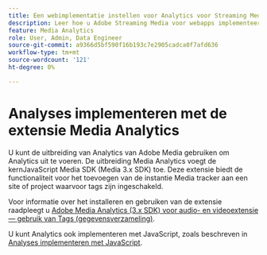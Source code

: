```yaml
---
title: Een webimplementatie instellen voor Analytics voor Streaming Media
description: Leer hoe u Adobe Streaming Media voor webapps implementeert.
feature: Media Analytics
role: User, Admin, Data Engineer
source-git-commit: a9366d5bf590f16b193c7e2905cadca0f7afd636
workflow-type: tm+mt
source-wordcount: '121'
ht-degree: 0%

---
```


# Analyses implementeren met de extensie Media Analytics

U kunt de uitbreiding van Analytics van Adobe Media gebruiken om Analytics uit te voeren. De uitbreiding Media Analytics voegt de kernJavaScript Media SDK (Media 3.x SDK) toe. Deze extensie biedt de functionaliteit voor het toevoegen van de instantie Media tracker aan een site of project waarvoor tags zijn ingeschakeld.

Voor informatie over het installeren en gebruiken van de extensie raadpleegt u [Adobe Media Analytics (3.x SDK) voor audio- en videoextensie — gebruik van Tags (gegevensverzameling)](https://experienceleague.adobe.com/docs/experience-platform/tags/extensions/adobe/media-analytics-3x/overview.html?lang=en).

U kunt Analytics ook implementeren met JavaScript, zoals beschreven in [Analyses implementeren met JavaScript](/help/implementation/media-sdk/setup/web-implementation.md).

